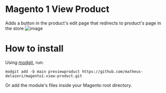 # Magento 1 View Product
Adds a button in the product's edit page that redirects to product's page in the store
![image](https://user-images.githubusercontent.com/55641441/180581699-41bc1878-468b-4e1f-9c8c-1487441a7b58.png)


# How to install
Using [modgit](https://github.com/jreinke/modgit), run:
```
modgit add -b main previewproduct https://github.com/matheus-delazeri/magento1-view-product.git
```
Or add the module's files inside your Magento root directory.
